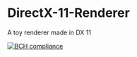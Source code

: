# DirectX-11-Renderer
A toy renderer made in DX 11

[![BCH compliance](https://bettercodehub.com/edge/badge/josephbk117/DirectX-11-Renderer?branch=master)](https://bettercodehub.com/)
